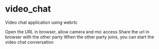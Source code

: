 # video_chat
Video chat application using webrtc

Open the URL in browser, allow camera and mic access
Share the url in browser with the other party
When the other party joins, you can start the video chat conversation
